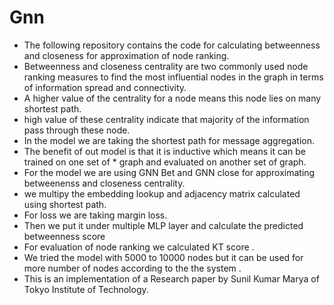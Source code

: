 # Gnn  
* The following repository contains the code for calculating betweenness and closeness for
   approximation of node ranking.
* Betweenness and closeness centrality are two commonly used node ranking measures to find the 			most influential nodes in the graph in terms of information spread and connectivity.
* A higher value of the centrality for a node means this node lies on many shortest path.
* high value of these centrality indicate that majority of the information pass through these node.
* In the model we are taking the shortest path for message aggregation.
* The benefit of out model is that it is inductive which means it can be trained on one set of * 
  graph and evaluated on another set of graph.
* For the model we are using GNN Bet and GNN close for approximating betweenenss and closeness 
  centrality.
* we multipy the embedding lookup and adjacency matrix calculated using shortest path.
* For loss we are taking margin loss.
* Then we put it under multiple MLP layer and calculate the predicted betweenness score
* For evaluation of node ranking we calculated KT score .
* We tried the model with 5000 to 10000 nodes but it can be used for more number of nodes 
  according to the the system .
* This is an implementation of a Research paper by  Sunil Kumar Marya of Tokyo Institute of 
  Technology.

